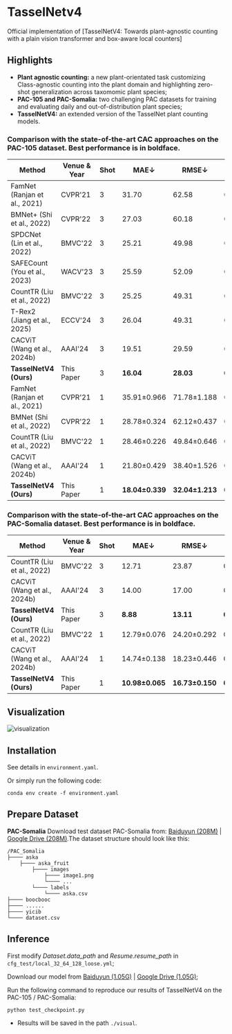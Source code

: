 # TasselNetv4


Official implementation of [TasselNetV4: Towards plant-agnostic counting with a plain vision transformer and box-aware local counters]

## Highlights
- **Plant agnostic counting:** a new plant-orientated task customizing Class-agnostic counting into the plant domain and highlighting zero-shot generalization across taxomomic plant species;
- **PAC-105 and PAC-Somalia:** two challenging PAC datasets for training and evaluating daily and out-of-distribution plant species;
- **TasselNetV4:** an extended version of the TasselNet plant counting models.
### Comparison with the state-of-the-art CAC approaches on the PAC-105 dataset. Best performance is in boldface.

| Method                     | Venue & Year     | Shot        | MAE↓  | RMSE↓  | WCA↑ | $R^2$ ↑  | MPE \|↓\| | FPS  |
|----------------------------|-----------------|-------|-------|--------|------|------|-------|-------|
| FamNet (Ranjan et al., 2021)  | CVPR'21         | 3   | 31.70 | 62.58  | 0.49 | 0.56 | 0.24   | 89.65  |
| BMNet+ (Shi et al., 2022)     | CVPR'22         | 3   | 27.03 | 60.18  | 0.56 | 0.61 | **0.02** | 43.08  |
| SPDCNet (Lin et al., 2022)    | BMVC'22         | 3   | 25.21 | 49.98  | 0.58 | 0.92 | 0.21   | 155.84 |
| SAFECount (You et al., 2023)  | WACV'23         | 3   | 25.59 | 52.09  | 0.58 | 0.91 | 0.04   | 118.55 |
| CountTR (Liu et al., 2022)    | BMVC'22         | 3   | 25.25 | 49.31  | 0.63 | 0.92 | 0.12   | 112.46 |
| T-Rex2 (Jiang et al., 2025)   | ECCV'24         | 3   | 26.04 | 49.31  | 0.58 | 0.92 | -0.13  |\      |
| CACViT (Wang et al., 2024b)   | AAAI'24         | 3   | 19.51 | 29.59  | 0.68 | 0.89 | 0.29   |89.65  |
| **TasselNetV4 (Ours)**        | This Paper      | 3   | **16.04** | **28.03** | **0.74** | **0.92** |-0.05 | **121.62** |
| FamNet (Ranjan et al., 2021)  | CVPR'21         | 1   | 35.91±0.966 | 71.78±1.188 | 0.42±0.014 | 0.45±0.024 |0.57±0.017 | \      |
| BMNet (Shi et al., 2022)      | CVPR'22         | 1   | 28.78±0.324 | 62.12±0.437 | 0.15±0.001 | 0.59±0.008 |0.13±0.006 | \      |
| CountTR (Liu et al., 2022)    | BMVC'22         | 1   | 28.46±0.226 | 49.84±0.646 | 0.70±0.037 | 0.73±0.006 |0.11±0.003  | \      |
| CACViT  (Wang et al., 2024b)  | AAAI'24         | 1   | 21.80±0.429 | 38.40±1.526 | 0.64±0.005 | 0.84±0.013 |0.29±0.002  | \      |
| **TasselNetV4 (Ours)**        | This Paper      | 1   | **18.04±0.339** | **32.04±1.213** | **0.71±0.005** | **0.90±0.009** |**0.02±0.000**| \      |



### Comparison with the state-of-the-art CAC approaches on the PAC-Somalia dataset. Best performance is in boldface.

| Method                     | Venue & Year     | Shot     | MAE↓  | RMSE↓  | WCA↑ | $R^2$ ↑  | MPE \|↓\|  |
|----------------------------|-----------------|-------|--------|------|------|------|------|
| CountTR (Liu et al., 2022)    | BMVC'22         | 3     | 12.71 | 23.87  | 0.38 | 0.57 | **0.27** |
| CACViT (Wang et al., 2024b)      | AAAI'24      | 3     | 14.00 | 17.00  | 0.55 | 0.78 | 0.80  |
| **TasselNetV4 (Ours)**        | This Paper      | 3     | **8.88** | **13.11** | **0.72** | **0.87** | 0.32   |
| CountTR (Liu et al., 2022)    | BMVC'22         | 1     | 12.79±0.076 | 24.20±0.292 | 0.37±0.005 | 0.55±0.012 | **0.23±0.062** |
| CACViT  (Wang et al., 2024b)  | AAAI'24         | 1     | 14.74±0.138 | 18.23±0.446 | 0.53±0.005 | 0.75±0.012 | 0.80±0.008|
| **TasselNetV4 (Ours)**        | This Paper      | 1     | **10.98±0.065** | **16.73±0.150** | **0.65±0.000** | **0.80±0.005** | 0.42±0.001 |


## Visualization
![visualization](/assets/visualization.png "Visualization of baselines and our method")

## Installation
See details in 
`environment.yaml`.

Or simply run the following code:

`conda env create -f environment.yaml`


## Prepare Dataset

**PAC-Somalia**
Download test dataset PAC-Somalia from: [Baiduyun (208M)](https://pan.baidu.com/s/1UH0rihsMe06_5J8AtALTeg?pwd=jssy) | [Google Drive (208M)](https://drive.google.com/file/d/1-haH0eZdpcOK9IMGkw0UafWq_YioHIyn/view?usp=drive_link).The dataset structure should look like this:
````
/PAC_Somalia
├──── aska
    ├──── aska_fruit
        ├──── images
            ├──── image1.png
            └──── ...
        └──── labels
            └──── aska.csv
├──── boocbooc
├──── ......
├──── yicib
└──── dataset.csv
````

## Inference
First modify *Dataset.data_path* and *Resume.resume_path* in `cfg_test/local_32_64_128_loose.yml`;

Download our model from [Baiduyun (1.05G)](https://pan.baidu.com/s/1B71m2TDmClENOevlTUxC1w?pwd=qdgr) | [Google Drive (1.05G)](https://drive.google.com/file/d/1vrHBv8c1PFJjOX_IXPe0K0oXYNkY7a__/view?usp=drive_link);

Run the following command to reproduce our results of TasselNetV4 on the PAC-105 / PAC-Somalia:

`python test_checkpoint.py`
    
- Results will be saved in the path `./visual`.
  
<!-- ## Training
First modify path in `cfg_train/local_32_64_128_loose.yml`;

Run the following command to train your model

`python train_val.py`
     -->
